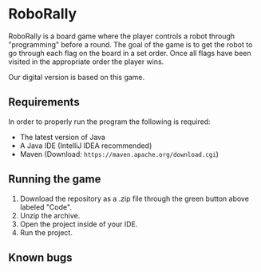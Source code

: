 # RoboRally

RoboRally is a board game where the player controls a robot through
"programming" before a round.  The goal of the game is to get the
robot to go through each flag on the board in a set order.  Once all
flags have been visited in the appropriate order the player wins.

Our digital version is based on this game.

## Requirements

In order to properly run the program the following is required:

- The latest version of Java
- A Java IDE (IntelliJ IDEA recommended)
- Maven (Download: `https://maven.apache.org/download.cgi`)

## Running the game

1. Download the repository as a .zip file through the green button above labeled "Code".
2. Unzip the archive.
3. Open the project inside of your IDE.
4. Run the project.

## Known bugs

